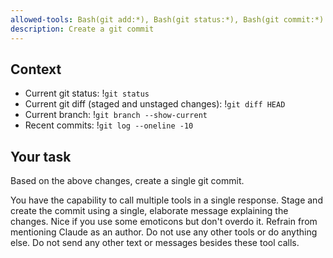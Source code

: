 ```yaml
---
allowed-tools: Bash(git add:*), Bash(git status:*), Bash(git commit:*)
description: Create a git commit
---
```


## Context

- Current git status: !`git status`
- Current git diff (staged and unstaged changes): !`git diff HEAD`
- Current branch: !`git branch --show-current`
- Recent commits: !`git log --oneline -10`

## Your task

Based on the above changes, create a single git commit.

You have the capability to call multiple tools in a single response. Stage and create the commit using a single, elaborate message explaining the changes. Nice if you use some emoticons but don't overdo it. Refrain from mentioning Claude as an author. Do not use any other tools or do anything else. Do not send any other text or messages besides these tool calls.
